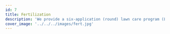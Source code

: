 ```yaml
---
id: 7
title: Fertilization
description: 'We provide a six-application (round) lawn care program (LCP).  Includes pre- and post-emergent; fertilization; and weed control. The fertilizers we use are loaded with nutrients for your lawn.'
cover_image: '../../../images/fert.jpg'
---
```

